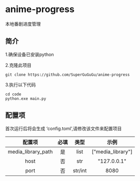 # anime-progress

本地番剧进度管理

## 简介

1.确保设备已安装python

2.克隆此项目

`git clone https://github.com/SuperGuGuGu/anime-progress`

3.执行以下代码

```
cd code
python.exe main.py
```

## 配置项

首次运行后将会生成 ‘config.toml’,请修改该文件来配置项目

|        配置项         | 必填 |   类型    |        示例         |
|:------------------:|:--:|:-------:|:-----------------:|
| media_library_path | 是  |  list   | ["media_library"] |
|        host        | 否  |   str   |    "127.0.0.1"    |
|        port        | 否  | str/int |       8080        |

